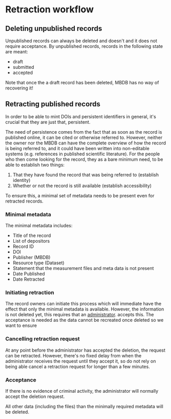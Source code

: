 # Retraction workflow

## Deleting unpublished records

Unpublished records can always be deleted and doesn't and it does not require
acceptance. By unpublished records, records in the following state are meant:

* draft
* submitted
* accepted

Note that once the a draft record has been deleted, MBDB has no way of
recovering it!

## Retracting published records

In order to be able to mint DOIs and persistent identifiers in general, it's
crucial that they are just that, persistent.

The need of persistence comes from the fact that as soon as the record is
published online, it can be cited or otherwise referred to. However, neither the
owner nor the MBDB can have the complete overview of how the record is being
referred to, and it could have been written into non-editable systems (e.g.
references in published scientific literature). For the people who then come
looking for the record, they as a bare minimum need, to be able to establish
two things:

1. That they have found the record that was being referred to (establish identity)
2. Whether or not the record is still available (establish accessibility)

To ensure this, a minimal set of metadata needs to be present even for retracted
records.

### Minimal metadata

The minimal metadata includes:

* Title of the record
* List of depositors
* Record ID
* DOI
* Publisher (MBDB)
* Resource type (Dataset)
* Statement that the measurement files and meta data is not present
* Date Published
* Date Retracted

### Initiating retraction

The record owners can initiate this process which will immediate have the effect
that only the minimal metadata is available. However, the information is not
deleted yet, this requires that an [administrator](mbdb_roles.md#administrator).
accepts this. The acceptance is needed as the data cannot be recreated once
deleted so we want to ensure

### Cancelling retraction request

At any point before the administrator has accepted the deletion, the request can
be retracted. However, there's no fixed delay from when the administrator
receives the request until they accept it, so do not rely on being able cancel
a retraction request for longer than a few minutes.

### Acceptance

If there is no evidence of criminal activity, the administrator will normally
accept the deletion request.

All other data (including the files) than the minimally required metadata will
be deleted.
